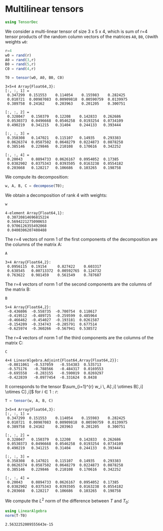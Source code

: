 
# Multilinear tensors


```julia
using TensorDec
```

We consider a multi-linear tensor of size 3 x 5 x 4, which is sum of r=4 tensor products of the random column vectors of the matrices `A0`, `B0`, `C0`with weights `w0`:


```julia
r=4
w0 = rand(r)
A0 = rand(3,r)
B0 = rand(5,r)
C0 = rand(4,r)

T0 = tensor(w0, A0, B0, C0)
```




    3×5×4 Array{Float64,3}:
    [:, :, 1] =
     0.347299  0.151553    0.114054    0.155983    0.282425 
     0.010721  0.00987083  0.00909818  0.00590759  0.0139975
     0.389758  0.24162     0.203963    0.201205    0.300751 
    
    [:, :, 2] =
     0.328047   0.150379   0.12208    0.142833   0.262686 
     0.0530373  0.0496668  0.0546258  0.0193254  0.0734109
     0.490219   0.341215   0.31404    0.244133   0.393444 
    
    [:, :, 3] =
     0.358308   0.147021   0.115107   0.14935    0.293383 
     0.0626374  0.0587502  0.0648279  0.0224873  0.0878258
     0.385146   0.229846   0.210108   0.170616   0.342252 
    
    [:, :, 4] =
     0.20043    0.0894733  0.0626167  0.0954052  0.17385  
     0.0382902  0.0375343  0.0393505  0.0163238  0.0554182
     0.203668   0.128217   0.106686   0.103265   0.198758 



We compute its decomposition:


```julia
w, A, B, C = decompose(T0);
```

We obtain a decomposition of rank 4 with weights:


```julia
w
```




    4-element Array{Float64,1}:
     0.30720814696815224
     0.5694221275090653 
     0.9706126355492068 
     0.0400306207408488 



The r=4 vectors of norm 1 of the first components of the decomposition are the columns of the matrix A:  


```julia
A
```




    3×4 Array{Float64,2}:
     0.0956115  0.19154     0.827422    0.603317
     0.638545   0.00713372  0.00592765  0.124732
     0.763622   0.981459    0.561549    0.787687



The r=4 vectors  of norm 1 of the second components are the columns of the matrix B: 


```julia
B
```




    5×4 Array{Float64,2}:
     -0.436806  -0.558735  -0.700754  0.118617 
     -0.419512  -0.489725  -0.259599  0.485964 
     -0.466462  -0.454027  -0.193181  0.0261587
     -0.154209  -0.334743  -0.285791  0.677514 
     -0.625974  -0.360266  -0.567941  0.538572 



The r=4 vectors of norm 1 of the third components are the columns of the matrix C:


```julia
C
```




    4×4 LinearAlgebra.Adjoint{Float64,Array{Float64,2}}:
     -0.0811061  -0.537059   -0.554383  0.535713 
     -0.575176   -0.788566   -0.484317  0.0169553
     -0.695558   -0.283155   -0.590019  0.0269297
     -0.422839   -0.0977454  -0.331624  0.8438   



It corresponds to the tensor $\sum_{i=1}^{r} w_i \, A[:,i] \otimes B[:,i] \otimes C[:,i]$ for $i \in 1:r$:


```julia
T = tensor(w, A, B, C)
```




    3×5×4 Array{Float64,3}:
    [:, :, 1] =
     0.347299  0.151553    0.114054    0.155983    0.282425 
     0.010721  0.00987083  0.00909818  0.00590759  0.0139975
     0.389758  0.24162     0.203963    0.201205    0.300751 
    
    [:, :, 2] =
     0.328047   0.150379   0.12208    0.142833   0.262686 
     0.0530373  0.0496668  0.0546258  0.0193254  0.0734109
     0.490219   0.341215   0.31404    0.244133   0.393444 
    
    [:, :, 3] =
     0.358308   0.147021   0.115107   0.14935    0.293383 
     0.0626374  0.0587502  0.0648279  0.0224873  0.0878258
     0.385146   0.229846   0.210108   0.170616   0.342252 
    
    [:, :, 4] =
     0.20043    0.0894733  0.0626167  0.0954052  0.17385  
     0.0382902  0.0375343  0.0393505  0.0163238  0.0554182
     0.203668   0.128217   0.106686   0.103265   0.198758 



We compute the $L^2$ norm of the difference between $T$ and $T_0$:


```julia
using LinearAlgebra
norm(T-T0)
```




    2.5632252009555643e-15


